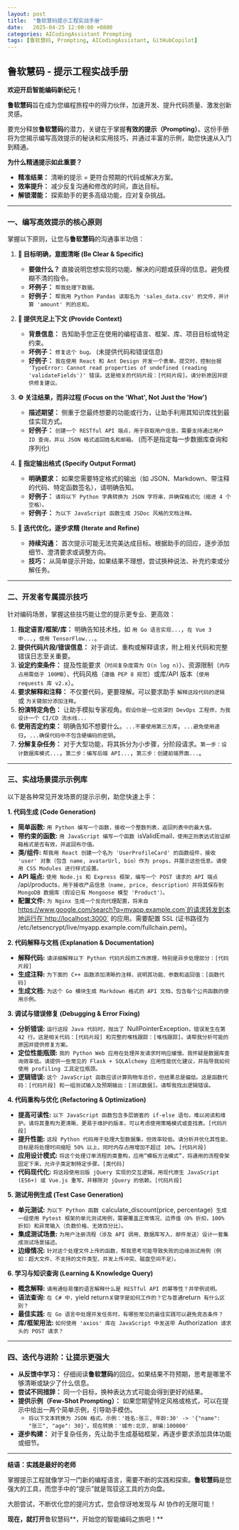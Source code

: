 ```yaml
---
layout: post
title:  "鲁软慧码提示工程实战手册"
date:   2025-04-25 12:00:00 +0800
categories: AICodingAssistant Prompting
tags: [鲁软慧码, Prompting, AICodingAssistant, GitHubCopilot]
---
```


## **鲁软慧码 - 提示工程实战手册**

**欢迎开启智能编码新纪元！**

**鲁软慧码**旨在成为您编程旅程中的得力伙伴，加速开发、提升代码质量、激发创新灵感。

要充分释放**鲁软慧码**的潜力，关键在于掌握**有效的提示（Prompting）**。这份手册将为您揭示编写高效提示的秘诀和实用技巧，并通过丰富的示例，助您快速从入门到精通。

**为什么精通提示如此重要？**

  * **精准结果：** 清晰的提示 = 更符合预期的代码或解决方案。
  * **效率提升：** 减少反复沟通和修改的时间，直达目标。
  * **解锁潜能：** 探索助手的更多高级功能，应对复杂挑战。

-----

### **一、编写高效提示的核心原则**

掌握以下原则，让您与**鲁软慧码**的沟通事半功倍：

1.  **🎯 目标明确，意图清晰 (Be Clear & Specific)**

      * **要做什么？** 直接说明您想实现的功能、解决的问题或获得的信息。避免模糊不清的指令。
      * **坏例子：** `帮我处理下数据。`
      * **好例子：** `帮我用 Python Pandas 读取名为 'sales_data.csv' 的文件，并计算 'amount' 列的总和。`

2.  **🧩 提供充足上下文 (Provide Context)**

      * **背景信息：** 告知助手您正在使用的编程语言、框架、库、项目目标或特定约束。
      * **坏例子：** `修复这个 bug。` (未提供代码和错误信息)
      * **好例子：** `我在使用 React 和 Ant Design 开发一个表单。提交时，控制台报 'TypeError: Cannot read properties of undefined (reading 'validateFields')' 错误。这是相关的代码片段：[代码片段]。请分析原因并提供修复建议。`

3.  **⚙️ 关注结果，而非过程 (Focus on the 'What', Not Just the 'How')**

      * **描述期望：** 侧重于您最终想要的功能或行为，让助手利用其知识库找到最佳实现方式。
      * **好例子：** `创建一个 RESTful API 端点，用于获取用户信息，需要支持通过用户 ID 查询，并以 JSON 格式返回姓名和邮箱。` (而不是指定每一步数据库查询和序列化)

4.  **📐 指定输出格式 (Specify Output Format)**

      * **明确要求：** 如果您需要特定格式的输出（如 JSON、Markdown、带注释的代码、特定函数签名），请明确告知。
      * **好例子：** `请将以下 Python 字典转换为 JSON 字符串，并确保格式化（缩进 4 个空格）。`
      * **好例子：** `为以下 JavaScript 函数生成 JSDoc 风格的文档注释。`

5.  **🔁 迭代优化，逐步求精 (Iterate and Refine)**

      * **持续沟通：** 首次提示可能无法完美达成目标。根据助手的回应，逐步添加细节、澄清要求或调整方向。
      * **技巧：** 从简单提示开始，如果结果不理想，尝试换种说法、补充约束或分解任务。

-----

### **二、开发者专属提示技巧**

针对编码场景，掌握这些技巧能让您的提示更专业、更高效：

1.  **指定语言/框架/库：** 明确告知技术栈，如 `用 Go 语言实现...`，`在 Vue 3 中...`，`使用 TensorFlow...`。
2.  **提供代码片段/错误信息：** 对于调试、重构或解释请求，附上相关代码和完整错误日志至关重要。
3.  **设定约束条件：** 提及性能要求（`时间复杂度需为 O(n log n)`）、资源限制（`内存占用需低于 100MB`）、代码风格（`遵循 PEP 8 规范`）或库/API 版本（`使用 requests 库 v2.x`）。
4.  **要求解释和注释：** 不仅要代码，更要理解。可以要求助手 `解释这段代码的逻辑` 或 `为关键部分添加注释`。
5.  **扮演特定角色：** 让助手模拟专家视角。`假设你是一位资深的 DevOps 工程师，为我设计一个 CI/CD 流水线...`
6.  **使用否定约束：** 明确告知不想要什么。`...不要使用第三方库`，`...避免使用递归`，`...确保代码中不包含硬编码的密钥`。
7.  **分解复杂任务：** 对于大型功能，将其拆分为小步骤，分阶段请求。`第一步：设计数据库模式...`，`第二步：编写后端 API...`，`第三步：创建前端界面...`。

-----

### **三、实战场景提示示例库**

以下是各种常见开发场景的提示示例，助您快速上手：

**1. 代码生成 (Code Generation)**

  * **简单函数:** `用 Python 编写一个函数，接收一个整数列表，返回列表中的最大值。`
  * **带约束的函数:** ` 用 JavaScript 编写一个函数  `isValidEmail`，使用正则表达式验证邮箱格式是否有效，并返回布尔值。`
  * **类/组件:** `帮我用 React 创建一个名为 'UserProfileCard' 的函数组件，接收 'user' 对象（包含 name, avatarUrl, bio）作为 props，并展示这些信息。请使用 CSS Modules 进行样式设置。`
  * **API 端点:** ` 使用 Node.js 和 Express 框架，编写一个 POST 请求的 API 端点  `/api/products`，用于接收产品信息（name, price, description）并将其保存到 MongoDB 数据库（假设已有 Mongoose 模型 'Product'）。`
  * **配置文件:** ` 为 Nginx 生成一个反向代理配置，将来自  `https://www.google.com/search?q=myapp.example.com`的请求转发到本地运行在`http://localhost:3000`  的应用。需要配置 SSL (证书路径为 /etc/letsencrypt/live/myapp.example.com/fullchain.pem)。 `

**2. 代码解释与文档 (Explanation & Documentation)**

  * **解释代码:** `请详细解释以下 Python 代码片段的工作原理，特别是异步处理部分：[代码片段]`
  * **生成注释:** `为下面的 C++ 函数添加清晰的注释，说明其功能、参数和返回值：[函数代码]`
  * **生成文档:** `为这个 Go 模块生成 Markdown 格式的 API 文档，包含每个公共函数的使用示例。`

**3. 调试与错误修复 (Debugging & Error Fixing)**

  * **分析错误:** ` 运行这段 Java 代码时，抛出了  `NullPointerException`，错误发生在第 42 行。这是相关代码：[代码片段] 和完整的堆栈跟踪：[堆栈跟踪]。请帮我分析可能的原因并提供修复方案。`
  * **定位性能瓶颈:** `我的 Python Web 应用在处理并发请求时响应缓慢。我怀疑是数据库查询效率低。请提供一些常见的 Flask + SQLAlchemy 应用性能优化建议，并指导我如何使用 profiling 工具定位瓶颈。`
  * **逻辑错误:** `这个 JavaScript 函数应该计算购物车总价，但结果总是偏低。这是函数代码：[代码片段] 和一组测试输入及预期输出：[测试数据]。请帮我找出逻辑错误。`

**4. 代码重构与优化 (Refactoring & Optimization)**

  * **提高可读性:** `以下 JavaScript 函数包含多层嵌套的 if-else 语句，难以阅读和维护。请将其重构为更清晰、更易于维护的版本，可以考虑使用策略模式或查找表。[代码片段]`
  * **提升性能:** `这段 Python 代码用于处理大型数据集，但效率较低。请分析并优化其性能，目标是将处理时间缩短 50% 以上，同时内存占用增加不超过 10%。[代码片段]`
  * **应用设计模式:** `将这个处理订单流程的类重构，应用“模板方法模式”，将通用的流程骨架固定下来，允许子类定制特定步骤。[类代码]`
  * **代码现代化:** `将这段使用旧版 jQuery 实现的交互逻辑，用现代原生 JavaScript (ES6+) 或 Vue.js 重写，并移除对 jQuery 的依赖。[代码片段]`

**5. 测试用例生成 (Test Case Generation)**

  * **单元测试:** ` 为以下 Python 函数  `calculate\_discount(price, percentage)`  生成一组使用 Pytest 框架的单元测试用例，需要覆盖正常情况、边界值（0% 折扣，100% 折扣）和异常输入（负数价格、无效百分比）。 `
  * **集成测试场景:** `为用户注册流程（涉及 API 调用、数据库写入、邮件发送）设计一套集成测试场景描述。`
  * **边缘情况:** `针对这个处理文件上传的函数，帮我思考可能导致失败的边缘测试用例（例如：超大文件、不支持的文件类型、并发上传冲突、磁盘空间不足）。`

**6. 学习与知识查询 (Learning & Knowledge Query)**

  * **概念解释:** `请用通俗易懂的语言解释什么是 RESTful API 的幂等性？并举例说明。`
  * **语法查询:** `在 C# 中，`yield return`关键字是如何工作的？它与普通`return`  有什么区别？ `
  * **最佳实践:** `在 Go 语言中处理并发任务时，有哪些常见的最佳实践可以避免竞态条件？`
  * **库/框架用法:** ` 如何使用 'axios' 库在 JavaScript 中发送带  `Authorization`  请求头的 POST 请求？ `

-----

### **四、迭代与进阶：让提示更强大**

  * **从反馈中学习：** 仔细阅读**鲁软慧码**的回应。如果结果不符预期，思考是哪里不够清晰或缺少了什么信息。
  * **尝试不同措辞：** 同一个目标，换种表达方式可能会得到更好的结果。
  * **提供示例（Few-Shot Prompting）：** 如果您期望特定风格或格式，可以在提示中给出一两个简单示例，引导助手模仿。
      * `将以下文本转换为 JSON 格式。示例：'姓名:张三, 年龄:30' -> '{"name": "张三", "age": 30}'。现在转换：'城市:北京, 邮编:100000'`
  * **逐步构建：** 对于复杂任务，先让助手生成基础框架，再逐步要求添加具体功能或细节。

-----

**结语：实践是最好的老师**

掌握提示工程就像学习一门新的编程语言，需要不断的实践和探索。**鲁软慧码**是您强大的工具，而您手中的“提示”就是驾驭这工具的方向盘。

大胆尝试，不断优化您的提问方式，您会惊讶地发现与 AI 协作的无限可能！

**现在，就打开**鲁软慧码**，开始您的智能编码之旅吧！**
